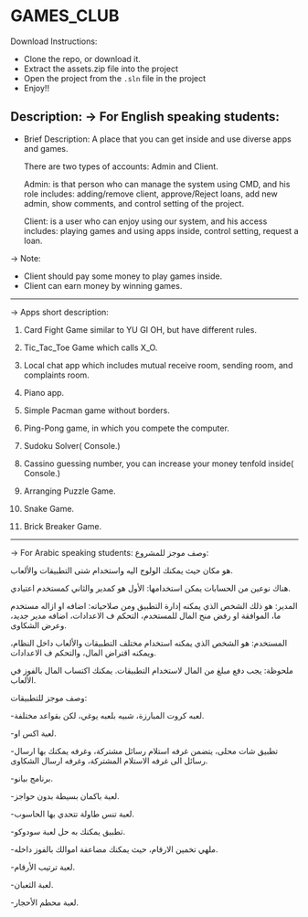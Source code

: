 # GAMES_CLUB
Download Instructions:
-  Clone the repo, or download it.
-  Extract the assets.zip file into the project
-  Open the project from the ```.sln``` file in the project
-  Enjoy!!

Description:
-> For English speaking students:
------------------
- Brief Description:
  A place that you can get inside and use diverse apps and games.

  There are two types of accounts: Admin and Client.

  Admin: is that person who can manage the system using CMD, and his 
  role includes: adding/remove client, approve/Reject loans, add new admin,
  show comments, and control setting of the project.

  Client: is a user who can enjoy using our system, and his access 
  includes: playing games and using apps inside, control setting, 
  request a loan.
  
-> Note: 
- Client should pay some money to play games inside.
- Client can earn money by winning games.
---------------------------------------------------

-> Apps short description:

1) Card Fight Game similar to YU GI OH, but have different rules.

2) Tic_Tac_Toe Game which calls X_O.

3) Local chat app which includes mutual receive room, sending room, and 
   complaints room.

4) Piano app.

5) Simple Pacman game without borders.

6) Ping-Pong game, in which you compete the computer.

7) Sudoku Solver( Console.)

8) Cassino guessing number, you can increase your money tenfold inside( Console.)

9) Arranging Puzzle Game.

10) Snake Game.

11) Brick Breaker Game.
---------------------------------

-> For Arabic speaking students:
وصف موجز للمشروع:

هو مكان حيث يمكنك الولوج اليه واستخدام شتى التطبيقات والألعاب.

هناك نوعين من الحسابات يمكن استخدامها: الأول هو كمدير والثاني كمستخدم اعتيادي.

المدير: 
هو ذلك الشخص الذي يمكنه إدارة التطبيق ومن صلاحياته: اضافه او ازاله مستخدم ما، 
الموافقة او رفض منح المال للمستخدم، التحكم ف الاعدادات، اضافه مدير جديد، وعرض الشكاوى.

المستخدم:
هو الشخص الذي يمكنه استخدام مختلف التطبيقات والألعاب داخل النظام، ويمكنه اقتراض المال،
والتحكم ف الاعدادات.

ملحوظة: 
يجب دفع مبلغ من المال لاستخدام التطبيقات.
يمكنك اكتساب المال بالفوز في الألعاب.

وصف موجز للتطبيقات:

-لعبه كروت المبارزة، شبيه بلعبه يوغي، لكن بقواعد مختلفة.

-لعبة اكس او.

-تطبيق شات محلى، يتضمن غرفه استلام رسائل مشتركة، وغرفه يمكنك
بها ارسال رسائل الى غرفه الاستلام المشتركة، وغرفه ارسال الشكاوى.

-برنامج بيانو.

-لعبة باكمان بسيطة بدون حواجز.

-لعبة تنس طاولة تتحدي بها الحاسوب.

-تطبيق يمكنك به حل لعبة سودوكو.

-ملهي تخمين الارقام، حيث يمكنك مضاعفة اموالك بالفوز داخله.

-لعبة ترتيب الأرقام.

-لعبة الثعبان.

-لعبة محطم الأحجار.
